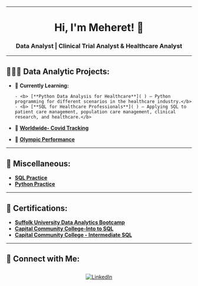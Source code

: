 
--------------------------------------------------------------------------------------------------------------------------------------------------------------------------------
 
<h1 align="center">Hi, I'm Meheret! 👋</h1>
<h3 align="center">Data Analyst | Clinical Trial Analyst & Healthcare Analyst  

<hr>

## 👩🏻‍💻 **Data Analytic Projects:**

- 🌱 </h3>**Currently Learning:**</h3>

      - <b> [**Python Data Analysis for Healthcare**]( ) — Python programming for different scenarios in the healthcare industry.</b>
      - <b> [**SQL for Healthcare Professionals**]( ) — Applying SQL to patient care management, population care management, clinical research, and healthcare.</b>
- 🧪 **[Worldwide- Covid Tracking](https://github.com/Meret433/Worldwide-Covid-Tracking-)** 
- 🏅 **[Olympic Performance](https://github.com/Meret433/Olympic-Performance/tree/main)**

<hr>

## 💼 **Miscellaneous:**
- **[SQL Practice](https://github.com/Meret433/SQL-Practice)**
- **[Python Practice](https://github.com/Meret433/Python-Practice)**


<hr>

## 📄 **Certifications:**

- [**Suffolk University Data Analytics Bootcamp**](  )
- [**Capital Community College-Into to SQL**](https://imgur.com/a/6XMuiUl) 
- [**Capital Community College - Intermediate SQL**](https://imgur.com/a/scboJAq)

<hr>

## 🤳 **Connect with Me:**

<div align="center">
  <a href="https://www.linkedin.com/in/meheret-abebe/" target="_blank">
    <img src="https://img.icons8.com/doodle/40/000000/linkedin--v2.png" alt="LinkedIn" style="margin: 10px;">
  </a>


</div>


<!--
<h1>Hi, I'm Meheret, a <a href="https://www.linkedin.com/in/meheret-abebe/">Data Analytics Professional</a></h1>



<h2>Data Analytics Projects:</h2>

- <b>SQL Practice </b>
  - [SQL Practice](https://github.com/Meret433/SQL-Practice)
- <b>Python Practice</b>
  - [Python Practice](https://github.com/Meret433/Python-Practice)<b>
- <b>Portfolio-Project</b>
  - [Worldwide-Covid Tracking](https://github.com/Meret433/Worldwide-Covid-Tracking-)
  - [Olympic Performance](https://github.com/Meret433/Olympic-Performance/tree/main)


<h2> 🤳 Connect with me:</h2>

[<img align="left" alt="MeheretAbebe | LinkedIn" width="22px" src="https://cdn.jsdelivr.net/npm/simple-icons@v3/icons/linkedin.svg" />][linkedin]

[linkedin]: https://www.linkedin.com/in/meheret-abebe/


Here are some ideas to get you started:

- 🔭 I’m currently working on ...
- 🌱 I’m currently learning ...
- 👯 I’m looking to collaborate on ...
- 🤔 I’m looking for help with ...
- 💬 Ask me about ...
- 📫 How to reach me: ...
- 😄 Pronouns: ...
- ⚡ Fun fact: ...
-->
